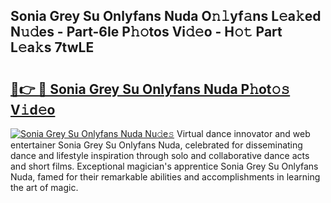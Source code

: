 ## Sonia Grey Su Onlyfans Nuda O𝚗𝚕yf𝚊ns L𝚎a𝚔ed N𝚞𝚍es - Part-6Ie P𝚑𝚘tos Vi𝚍𝚎o - H𝚘𝚝 Part L𝚎a𝚔s 7twLE

# <h2><a href="http://kf55v8q.oniu.top/?m=Sonia+Grey+Su+Onlyfans+Nuda">🔗👉 🔴 Sonia Grey Su Onlyfans Nuda P𝚑ot𝚘𝚜 V𝚒d𝚎o</a></h2>

[![Sonia Grey Su Onlyfans Nuda Nu𝚍e𝚜](https://i.imgur.com/0qMVB7G.gif)](http://kf55v8q.oniu.top/?m=Sonia+Grey+Su+Onlyfans+Nuda)
Virtual dance innovator and web entertainer Sonia Grey Su Onlyfans Nuda, celebrated for disseminating dance and lifestyle inspiration through solo and collaborative dance acts and short films. Exceptional magician's apprentice Sonia Grey Su Onlyfans Nuda, famed for their remarkable abilities and accomplishments in learning the art of magic.  
